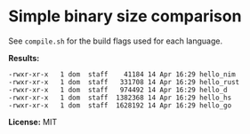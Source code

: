 # Simple binary size comparison

See ``compile.sh`` for the build flags used for each language.

**Results:**

```
-rwxr-xr-x   1 dom  staff    41184 14 Apr 16:29 hello_nim
-rwxr-xr-x   1 dom  staff   331708 14 Apr 16:29 hello_rust
-rwxr-xr-x   1 dom  staff   974492 14 Apr 16:29 hello_d
-rwxr-xr-x   1 dom  staff  1382368 14 Apr 16:29 hello_hs
-rwxr-xr-x   1 dom  staff  1628192 14 Apr 16:29 hello_go
```

**License:** MIT